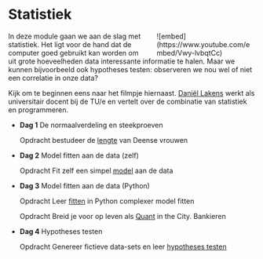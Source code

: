 <style>
div.embed
{
	margin:0 ! important;
}
</style>

# Statistiek

<div style="width: 40%; float:right; margin-left: 2em;">
![embed](https://www.youtube.com/embed/Vwy-lvbqtCc)
</div>

In deze module gaan we aan de slag met statistiek. Het ligt voor de hand dat de computer goed gebruikt kan worden om uit grote hoeveelheden data interessante informatie te halen. Maar we kunnen bijvoorbeeld ook hypotheses testen: observeren we nou wel of niet een correlatie in onze data?

Kijk om te beginnen eens naar het filmpje hiernaast. [Daniël Lakens](https://www.tue.nl/en/university/departments/industrial-engineering-innovation-sciences/the-department/staff/detail/ep/e/d/ep-uid/20091001/) werkt als universitair docent bij de TU/e en vertelt over de combinatie van statistiek en programmeren.

- **Dag 1** De normaalverdeling en steekproeven

	<span class="label label-primary">Opdracht</span> bestudeer de [lengte](/statistiek/normaalverdeling) van Deense vrouwen

- **Dag 2** Model fitten aan de data (zelf)

	<span class="label label-primary">Opdracht</span> Fit zelf een simpel [model](/statistiek/fittenzelf) aan de data

- **Dag 3** Model fitten aan de data (Python)

	<span class="label label-primary">Opdracht</span> Leer [fitten](/statistiek/fittenpython) in Python complexer model fitten
	
	<span class="label label-primary">Opdracht</span> Breid je voor op leven als [Quant](/statistiek/quant) in the City. Bankieren
	
- **Dag 4** Hypotheses testen

	<span class="label label-primary">Opdracht</span> Genereer fictieve data-sets en leer [hypotheses testen](/statistiek/hypothesetesten)
